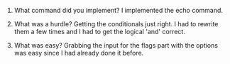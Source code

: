 1. What command did you implement?
I implemented the echo command.


2. What was a hurdle?
Getting the conditionals just right.  I had to rewrite them a few times and I had to get the logical 'and' correct.


3. What was easy?
Grabbing the input for the flags part with the options was easy since I had already done it before.